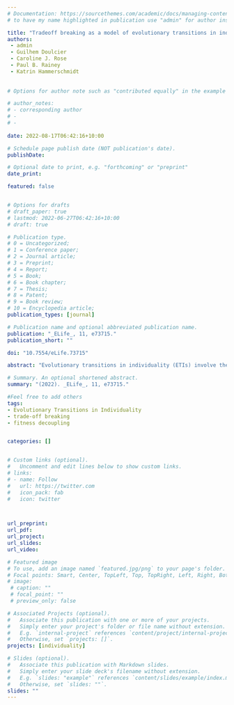 ```yaml
---
# Documentation: https://sourcethemes.com/academic/docs/managing-content/ 
# to have my name highlighted in publication use "admin" for author instead of Pierrick Bourrat

title: "Tradeoff breaking as a model of evolutionary transitions in individuality and limits of the fitness-decoupling metaphor"
authors:
 - admin
 - Guilhem Doulcier
 - Caroline J. Rose
 - Paul B. Rainey
 - Katrin Hammerschmidt
 
 
# Options for author note such as "contributed equally" in the example below, assuming they are three authors, the third author is corresponding author.

# author_notes:
# - corresponding author
# - 
# - 
 
date: 2022-08-17T06:42:16+10:00

# Schedule page publish date (NOT publication's date).
publishDate: 

# Optional date to print, e.g. "forthcoming" or "preprint"
date_print: 

featured: false


# Options for drafts
# draft_paper: true
# lastmod: 2022-06-27T06:42:16+10:00
# draft: true

# Publication type.
# 0 = Uncategorized;
# 1 = Conference paper;
# 2 = Journal article;
# 3 = Preprint;
# 4 = Report;
# 5 = Book;
# 6 = Book chapter;
# 7 = Thesis;
# 8 = Patent;
# 9 = Book review;
# 10 = Encyclopedia article;
publication_types: [journal]

# Publication name and optional abbreviated publication name.
publication: "_ELife_, 11, e73715."
publication_short: ""

doi: "10.7554/eLife.73715"

abstract: "Evolutionary transitions in individuality (ETIs) involve the formation of Darwinian collectives from Darwinian particles. The transition from cells to multicellular life is a prime example. During an ETI, collectives become units of selection in their own right. However, the underlying processes are poorly understood. One observation used to identify the completion of an ETI is an increase in collective-level performance accompanied by a decrease in particle-level performance, for example measured by growth rate. This seemingly counterintuitive dynamic has been referred to as fitness decoupling and has been used to interpret both models and experimental data. Extending and unifying results from the literature, we show that fitness of particles and collectives can never decouple because calculations of fitness performed over appropriate and equivalent time intervals are necessarily the same provided the population reaches a stable collective size distribution. By way of solution, we draw attention to the value of mechanistic approaches that emphasise traits, and tradeoffs among traits, as opposed to fitness. This trait-based approach is sufficient to capture dynamics that underpin evolutionary transitions. In addition, drawing upon both experimental and theoretical studies, we show that while early stages of transitions might often involve tradeoffs among particle traits, later - and critical - stages are likely to involve the rupture of such tradeoffs. Thus, when observed in the context of ETIs, tradeoff-breaking events stand as a useful marker of these transitions."

# Summary. An optional shortened abstract.
summary: "(2022). _ELife_, 11, e73715." 

#Feel free to add others
tags:
- Evolutionary Transitions in Individuality
- trade-off breaking
- fitness decoupling


categories: []


# Custom links (optional).
#   Uncomment and edit lines below to show custom links.
# links:
# - name: Follow
#   url: https://twitter.com
#   icon_pack: fab
#   icon: twitter



url_preprint:
url_pdf:
url_project:
url_slides:
url_video:

# Featured image
# To use, add an image named `featured.jpg/png` to your page's folder. 
# Focal points: Smart, Center, TopLeft, Top, TopRight, Left, Right, BottomLeft, Bottom, BottomRight.
# image:
 # caption: ""
 # focal_point: ""
 # preview_only: false

# Associated Projects (optional).
#   Associate this publication with one or more of your projects.
#   Simply enter your project's folder or file name without extension.
#   E.g. `internal-project` references `content/project/internal-project/index.md`.
#   Otherwise, set `projects: []`.
projects: [individuality]

# Slides (optional).
#   Associate this publication with Markdown slides.
#   Simply enter your slide deck's filename without extension.
#   E.g. `slides: "example"` references `content/slides/example/index.md`.
#   Otherwise, set `slides: ""`.
slides: ""
---
```


